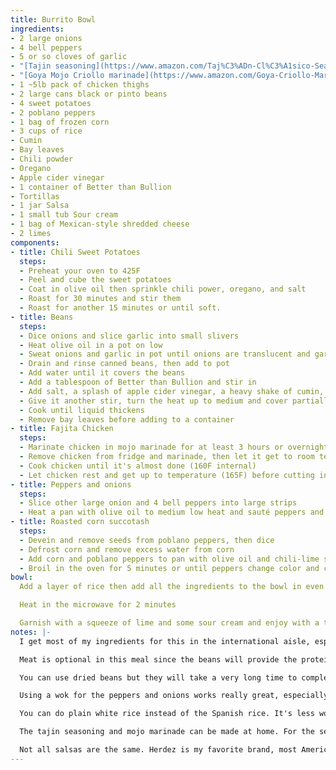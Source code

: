 ```yaml
---
title: Burrito Bowl
ingredients:
- 2 large onions
- 4 bell peppers
- 5 or so cloves of garlic
- "[Tajin seasoning](https://www.amazon.com/Taj%C3%ADn-Cl%C3%A1sico-Seasoning-5-oz/dp/B0000GL6RK)"
- "[Goya Mojo Criollo marinade](https://www.amazon.com/Goya-Criollo-Marinade-24-50-Ounce-Bottle/dp/B00032CV8O)"
- 1 ~5lb pack of chicken thighs
- 2 large cans black or pinto beans
- 4 sweet potatoes
- 2 poblano peppers
- 1 bag of frozen corn
- 3 cups of rice
- Cumin
- Bay leaves
- Chili powder
- Oregano
- Apple cider vinegar
- 1 container of Better than Bullion
- Tortillas
- 1 jar Salsa
- 1 small tub Sour cream
- 1 bag of Mexican-style shredded cheese
- 2 limes
components:
- title: Chili Sweet Potatoes
  steps:
  - Preheat your oven to 425F
  - Peel and cube the sweet potatoes
  - Coat in olive oil then sprinkle chili power, oregano, and salt
  - Roast for 30 minutes and stir them
  - Roast for another 15 minutes or until soft.
- title: Beans
  steps:
  - Dice onions and slice garlic into small slivers
  - Heat olive oil in a pot on low
  - Sweat onions and garlic in pot until onions are translucent and garlic is soft
  - Drain and rinse canned beans, then add to pot
  - Add water until it covers the beans
  - Add a tablespoon of Better than Bullion and stir in
  - Add salt, a splash of apple cider vinegar, a heavy shake of cumin, and 2 bay leaves.
  - Give it another stir, turn the heat up to medium and cover partially
  - Cook until liquid thickens
  - Remove bay leaves before adding to a container
- title: Fajita Chicken
  steps:
  - Marinate chicken in mojo marinade for at least 3 hours or overnight
  - Remove chicken from fridge and marinade, then let it get to room temperature before cooking or grilling
  - Cook chicken until it's almost done (160F internal)
  - Let chicken rest and get up to temperature (165F) before cutting into cubes
- title: Peppers and onions
  steps:
  - Slice other large onion and 4 bell peppers into large strips
  - Heat a pan with olive oil to medium low heat and sauté peppers and onions until onions are translucent and peppers are semi-soft
- title: Roasted corn succotash
  steps:
  - Devein and remove seeds from poblano peppers, then dice
  - Defrost corn and remove excess water from corn
  - Add corn and poblano peppers to pan with olive oil and chili-lime seasoning
  - Broil in the oven for 5 minutes or until peppers change color and corn is slightly browned
bowl:
  Add a layer of rice then add all the ingredients to the bowl in even ratio then top with some shredded cheese and salse

  Heat in the microwave for 2 minutes

  Garnish with a squeeze of lime and some sour cream and enjoy with a tortilla if you please.
notes: |-
  I get most of my ingredients for this in the international aisle, especially the spices. Badia brand spices are much cheaper and they have very good spices like actual jalapeño powder instead of the red dust McCormick passes off as chili powder.

  Meat is optional in this meal since the beans will provide the protein and the sweet potatoes will keep you full.

  You can use dried beans but they will take a very long time to complete if you don't have an instant pot.

  Using a wok for the peppers and onions works really great, especially when you're dealing with a large quantity.

  You can do plain white rice instead of the Spanish rice. It's less works

  The tajin seasoning and mojo marinade can be made at home. For the seasoning, just use chili power, salt, and fresh lime juice. For the marinade, follow [this recipe](https://www.allrecipes.com/recipe/75249/mojo-grilling-marinade/)

  Not all salsas are the same. Herdez is my favorite brand, most American brands are just Ragu with some jalapeños. The only caveat is that it does not keep as well but I go through the jar in a week with this bowl. Also it is a legit Mexican brand, so the spice is very real. Hot is actually HOT.
---
```

